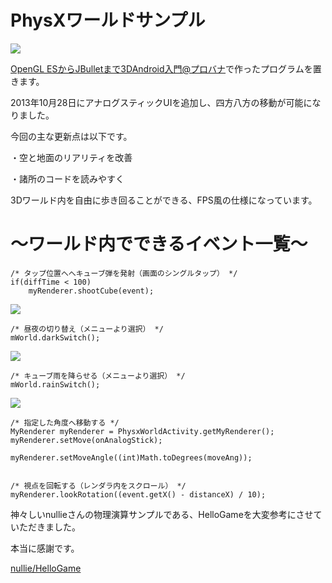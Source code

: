 PhysXワールドサンプル
========

<img src="http://web-prog.com/wp-content/uploads/start_ana.png">

<a href="http://web-prog.com/">OpenGL ESからJBulletまで3DAndroid入門@プロバナ</a>で作ったプログラムを置きます。

2013年10月28日にアナログスティックUIを追加し、四方八方の移動が可能になりました。

今回の主な更新点は以下です。

・空と地面のリアリティを改善

・諸所のコードを読みやすく

3Dワールド内を自由に歩き回ることができる、FPS風の仕様になっています。

～ワールド内でできるイベント一覧～
========
    /* タップ位置へへキューブ弾を発射（画面のシングルタップ） */
    if(diffTime < 100)
	    myRenderer.shootCube(event);

<img src="http://web-prog.com/wp-content/uploads/shoot_ana.png">
    
    /* 昼夜の切り替え（メニューより選択） */
    mWorld.darkSwitch();
    
<img src="http://web-prog.com/wp-content/uploads/dark_analog.png">
    
    /* キューブ雨を降らせる（メニューより選択） */
    mWorld.rainSwitch();
    
<img src="http://web-prog.com/wp-content/uploads/falling_ana.png">

    /* 指定した角度へ移動する */
    MyRenderer myRenderer = PhysxWorldActivity.getMyRenderer();
    myRenderer.setMove(onAnalogStick);
		
    myRenderer.setMoveAngle((int)Math.toDegrees(moveAng));


    /* 視点を回転する（レンダラ内をスクロール） */
    myRenderer.lookRotation((event.getX() - distanceX) / 10);
    
神々しいnullieさんの物理演算サンプルである、HelloGameを大変参考にさせていただきました。

本当に感謝です。

<a href="https://github.com/nullie/HelloGame">nullie/HelloGame</a>
